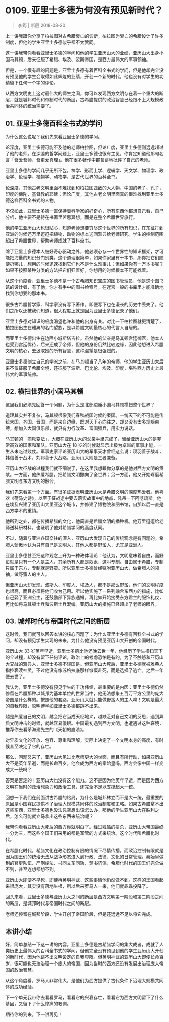 # 0109. 亚里士多德为何没有预见新时代？
> 李筠 | 断层
2018-08-20

上一讲我跟你分享了柏拉图对古希腊衰亡的诊断，柏拉图为衰亡的希腊设计了许多制度，但他的学生亚里士多德似乎都不太赞同。

这一讲我带你看看亚里士多德的学问和他的学生亚历山大的业绩，亚历山大出身小国马其顿，后来征服了希腊、埃及、波斯帝国，是西方最伟大的军事领袖。

但是，一个很有趣的问题是，亚里士多德有着百科全书式的学问，但是他却完全没有预见他的学生会取得如此辉煌的业绩，开创一个新的时代，他也没有对学生的功绩留下任何一个字的评论。

从西方文明史上这对最伟大的师生之间，你可以发现西方文明存在着一个重大的断层，就是城邦时代和帝制时代的断层，古希腊提供的政治智慧已经跟不上大规模政治共同体的统治需要了。

## 01. 亚里士多德百科全书式的学问

为什么这么说呢？我们先来看亚里士多德的学问。

论深度，亚里士多德可能不及他的老师柏拉图，但论广度，亚里士多德则远远超过了他的老师。在深邃的哲学问题上，亚里士多德也很有主见，你肯定知道他那句名言「吾爱吾师，吾更爱真理」。他在很多著作中都含蓄地批评了自己的老师。

亚里士多德的学问几乎无所不包，神学、形而上学、逻辑学、天文学、物理学、政治学、伦理学、植物学、动物学，是古代世界的百科全书。

论深度，其他古老文明里面不难找到和柏拉图匹敌的大人物，中国的老子、孔子，印度的佛陀，基督教的耶稣；但论广度，其他古老文明里面真的很难找到亚里士多德这样百科全书式的人物。

不仅如此，亚里士多德一直保持着科学家的好奇心，所有东西他都想自己看，自己分析，他主要不是待在书斋里苦思冥想，而是在整个希腊世界旅行。

他的学生亚历山大也很贴心，知道老师想要穷尽这个世界的所有知识，在东征打到亚洲的时候还万里迢迢把植物、动物的标本送回雅典给老师研究。学生的控制范围超出了希腊世界，帮助老师成就了百科全书。

除了亚里士多德本人被好奇心驱动之外，他必须心存一个世界性的知识框架，才可能把海量的知识分门别类。这个道理很简单，如果你家里有十本书，那你把它们随便扔哪儿，想用的时候迅速找到它们也不是什么难事儿；但如果你有一万本书呢？如果不按照某种分类的方法把它们归置好，你想用的时候根本不可能找着。

从这个角度看，亚里士多德不是一个古希腊知识宝库的图书管理员，他是这个图书馆的设计者，有了他，你才有手中的图书检索号，在迷宫一般的书库里才能准确地找到你想要的那本书。

很多古希腊哲学家、科学家没有写下著作，即便写下也在漫长的历史中丢失了，他们之所以还被我们知道，很大程度上就是因为亚里士多德记录了他们。

亚里士多德对知识的极度渴望也许和他的出身有关。对比一下柏拉图就更清楚了，柏拉图出生在雅典的名门望族，是以希腊文明最核心的代言人自居的。

而亚里士多德出生在边陲小城斯塔吉拉。虽然他的父亲是马其顿宫廷御医，他本人也受到宫廷优待，后来还成了帝师，但他的身份仍然比较边缘，因此他想进入希腊文明的核心，去汲取她的所有智慧，这种渴望是很强烈的。

亚里士多德创立自己的学派之前，在马其顿当了八年的帝师，他的学生亚历山大后来不仅征服了希腊全境，还征服了波斯、巴比伦、埃及、印度，堪称西方历史上最伟大的军事统帅。

## 02. 横扫世界的小国马其顿

这里我们必须先回答一个问题，为什么是北部边陲小国马其顿横扫整个世界？

道理其实并不复杂，马其顿很像我们春秋战国时候的秦国。一统天下的不可能是传统大国，齐国、晋国，而是来自边缘，既对天下心向往之，却又没有太多规矩束缚，想加入大国俱乐部，就只有力行改革、富国强兵，用实力说话。

马其顿的「商鞅变法」，大概在亚历山大的父亲手里完成了，留给亚历山大的是非常高效的国家和军队。亚历山大在 18 岁的时候就显示出极为卓越的军事才能，一生从未吃过败仗。军事史家评论亚历山大的军事天才曾经这么说：项羽善于战斗，韩信善于战术，刘邦善于大战略，亚历山大则是三者兼备。

亚历山大征战的过程我们就不细说了，在这里我想跟你分享的是他对西方文明的贡献。一方面，他热爱希腊，把希腊文明撒向了全世界；另一方面，他又开始琢磨希腊文明与东方文明的融合。

我们先来看第一个方面。有很多证据表明亚历山大是希腊文明的深度热爱者。他喜欢《荷马史诗》，以至于征战途中要去落实故事中的地点，凭吊一下阿喀琉斯。他在埃及兴建了亚历山大里亚这个城市，并修建了博物院和图书馆，自那以后一直是西方学术的重镇。

他所到之处，都在传播希腊的文化，他简直是希腊文明的播种机。他万里迢迢给老师送科研材料，也证明了他对希腊学问的高度认同。

不过，随着与亚洲各国交往的深入，亚历山大发现自己的传统观念是有问题的。希腊人骄傲地认为只有自己是文明人，其他人都是野蛮人，尤其是亚洲人。

亚里士多德甚至把这种观念上升为一种政体理论：他认为，文明意味着自由，而野蛮就是只有一个人是主人，其余所有人都是奴隶，这叫专制。自由属于希腊，专制只属于东方，专制就是野蛮。所以亚里士多德曾经嘱咐亚历山大，做希腊人的领袖，做野蛮人的主人。

但亚历山大却发现，波斯人、印度人、埃及人，都不是那么野蛮，他们的文明程度也很高，而且必须将他们收为己用。所以他实施了一系列融合东西方的措施，比如自己娶了亚洲公主，还鼓励部下异族通婚，再比如开始接受东方君主的服饰礼仪，再比如将马其顿士兵和波斯士兵混编。亚历山大的措施已经超出了老师的眼界。

## 03. 城邦时代与帝国时代之间的断层

这时候，我们就可以回答本讲的核心问题了：为什么亚里士多德有百科全书式的学问，却没有预见学生实现的未来，为什么他没有预见亚历山大开创的帝国时代。

亚历山大 33 岁英年早逝，亚里士多德比他还晚去世一年，他经历了学生横扫天下的全过程，却没有留下任何评论，政治上的考虑恐怕是有的，为了不触怒和亚历山大交战的雅典人，亚里士多德不谈国是。但亚历山大死后，亚里士多德就被雅典人指控亵渎神灵，不过他没有像苏格拉底那样慷慨赴死，而是选择了逃亡。之后一年便去世了。

我认为，亚里士多德没有预见学生的丰功伟绩，最重要的是内因：亚里士多德仍然停留在希腊那种以城邦为基本单位的世界当中，他无法想象五百万平方公里的庞大帝国是什么样的。按照他的套路，亚历山大就只能做野蛮人的主人嘛！文明是最大的自我界限，聪明博学如亚里士多德都跳不出来。

越是热爱自己的文明，越会把它当成天经地义，越缺乏对自己文明的反思，遇到异质文明冲击的时候，就越容易傻眼。中国最初遇到西方文明，也遭遇过这种窘境，推荐你去看茅海建先生的《天朝的崩溃》。

对异质文化的开放、包容、尊重和理解，实际上决定了一个文明本身的高度，有时候甚至决定了它的存亡。

那么，问题又来了，亚历山大见过比老师更大的世面，而且有所行动，如果亚历山大不是英年早逝，而是长命百岁，他会成为西方的秦始皇吗，西方会像中国一样变成大一统吗？

答案是否定的！亚历山大也没有这个能力。这不是因为他英年早逝，而是因为西方文明在当时的政治想象力和政治工具，还完全不足以支撑起大一统。

回想一下我们在前面讲古希腊的格局，为什么是城邦林立而不是大一统，最重要的原因是小国寡民提供不了治理大规模共同体的政治制度和策略。如果古希腊拿不出这些东西，亚里士多德也没法凭空想出该怎么办，那他的学生亚历山大在胜利之后，怎么可能就立马拿出这些东西来统治呢？

我带你看看亚历山大死后的西方你就明白了。经过残酷的拼杀，亚历山大帝国最终一分为三，而这些个国王们采用的都是军管的方式来统治。这个时代叫希腊化时代。

在希腊化时代，希腊文化在政治控制有限的情况下尽情传播，而政治控制有限就是因为国王们的统治无法从战争形态进入到行政、法律、文化的日常管理。秦始皇做到的官吏队伍、严刑峻法、书同文车同轨、焚书坑儒，希腊化时代的国王们完全做不到，甚至连想都想不到。

亚历山大即便不早死，即便再英明神武，这些事情他仍然做不到。这样的王国看起来很庞大，其实没有落地生根，所以后来罗马人一来，他们就乖乖投降了。

回头来看，亚里士多德与亚历山大之间的断层是西方文明第一阶段和第二阶段之间的断层，是城邦时代与帝国时代之间的断层。

老师还停留在城邦阶段，学生开创了帝国阶段，但是还远远不足以将它完成。

## 本讲小结

好，简单总结一下这一讲的内容。亚里士多德是古希腊学问的集大成者，成就了人类历史上最伟大的百科全书式的学问，但他完全没有预见到他的学生亚历山大开创的新时代，因为他跳不出文明设定的自我界限。但英明神武的亚历山大即便长命百岁，很可能也无法治理一个庞大的帝国，因为当时的西方还没有发展出治理庞大帝国的政治智慧。

从这个角度看，罗马人非常伟大，是他们为西方提供了古代条件下治理大规模共同体的成功经验。

下一个单元我带你去看看罗马，看看它的兴衰存亡，看看它为西方文明留下了什么基因，又留下了什么惨痛的教训。

期待你的到来，下一讲再见！